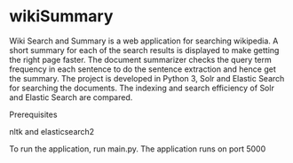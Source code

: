 # wikiSummary

Wiki Search and Summary is a web application for searching wikipedia. A short summary for each of the search results is displayed to make getting
the right page faster. The document summarizer checks the query term frequency in each sentence to do the sentence extraction and hence get the summary.
The project is developed in Python 3, Solr and Elastic Search for searching the documents. The indexing and search efficiency of Solr and Elastic Search are compared.

Prerequisites

nltk and elasticsearch2

To run the application, run main.py. The application runs on port 5000
